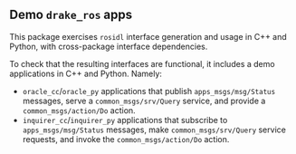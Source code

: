 ## Demo `drake_ros` apps

This package exercises `rosidl` interface generation and usage in C++ and Python, with cross-package interface dependencies.

To check that the resulting interfaces are functional, it includes a demo applications in C++ and Python. Namely:

- `oracle_cc`/`oracle_py` applications that publish `apps_msgs/msg/Status` messages, serve a `common_msgs/srv/Query`
  service, and provide a `common_msgs/action/Do` action.
- `inquirer_cc`/`inquirer_py` applications that subscribe to `apps_msgs/msg/Status` messages, make `common_msgs/srv/Query`
  service requests, and invoke the `common_msgs/action/Do` action.
